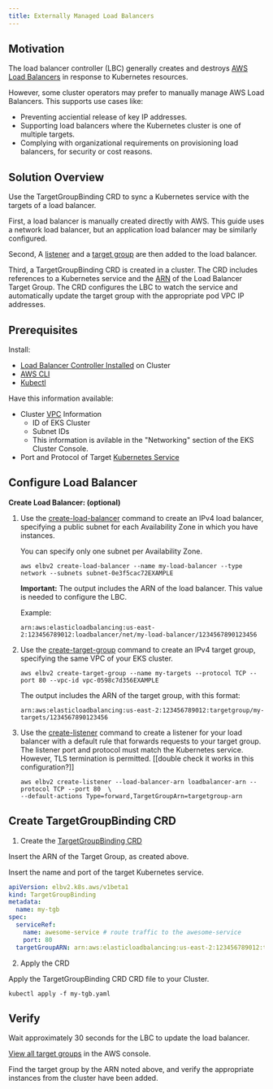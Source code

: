 ```yaml
---
title: Externally Managed Load Balancers
---
```


## Motivation

The load balancer controller (LBC) generally creates and destroys [AWS Load Balancers](https://docs.aws.amazon.com/elasticloadbalancing/index.html) in response to Kubernetes resources. 

However, some cluster operators may prefer to manually manage AWS Load Balancers. This supports use cases like:
- Preventing acciential release of key IP addresses.
- Supporting load balancers where the Kubernetes cluster is one of multiple targets.
- Complying with organizational requirements on provisioning load balancers, for security or cost reasons. 

## Solution Overview

Use the TargetGroupBinding CRD to sync a Kubernetes service with the targets of a load balancer.

First, a load balancer is manually created directly with AWS. This guide uses a network load balancer, but an application load balancer may be similarly configured. 

Second, A [listener](https://docs.aws.amazon.com/elasticloadbalancing/latest/network/load-balancer-listeners.html) and a [target group](https://docs.aws.amazon.com/elasticloadbalancing/latest/network/load-balancer-target-groups.html) are then added to the load balancer. 

Third, a TargetGroupBinding CRD is created in a cluster. The CRD includes references to a Kubernetes service and the [ARN](https://docs.aws.amazon.com/general/latest/gr/aws-arns-and-namespaces.html) of the Load Balancer Target Group. The CRD configures the LBC to watch the service and automatically update the target group with the appropriate pod VPC IP addresses. 

## Prerequisites

Install: 
- [Load Balancer Controller Installed](../../deploy/installation.md) on Cluster
- [AWS CLI](https://docs.aws.amazon.com/cli/latest/userguide/getting-started-install.html)
- [Kubectl](https://kubernetes.io/docs/tasks/tools/install-kubectl-linux/)

Have this information available: 
- Cluster [VPC](https://docs.aws.amazon.com/vpc/latest/userguide/what-is-amazon-vpc.html) Information
  - ID of EKS Cluster
  - Subnet IDs
  - This information is avilable in the "Networking" section of the EKS Cluster Console. 
- Port and Protocol of Target [Kubernetes Service](https://kubernetes.io/docs/concepts/services-networking/service/)

## Configure Load Balancer

**Create Load Balancer: (optional)**

1. Use the [create\-load\-balancer](https://docs.aws.amazon.com/cli/latest/reference/elbv2/create-load-balancer.html) command to create an IPv4 load balancer, specifying a public subnet for each Availability Zone in which you have instances. 

    You can specify only one subnet per Availability Zone. 

    ```
    aws elbv2 create-load-balancer --name my-load-balancer --type network --subnets subnet-0e3f5cac72EXAMPLE
    ```

    **Important:** The output includes the ARN of the load balancer. This value is needed to configure the LBC. 

    Example:

    ```
    arn:aws:elasticloadbalancing:us-east-2:123456789012:loadbalancer/net/my-load-balancer/1234567890123456
    ```


1. Use the [create\-target\-group](https://docs.aws.amazon.com/cli/latest/reference/elbv2/create-target-group.html) command to create an IPv4 target group, specifying the same VPC of your EKS cluster. 

   ```
   aws elbv2 create-target-group --name my-targets --protocol TCP --port 80 --vpc-id vpc-0598c7d356EXAMPLE
   ```

   The output includes the ARN of the target group, with this format:

   ```
   arn:aws:elasticloadbalancing:us-east-2:123456789012:targetgroup/my-targets/1234567890123456
   ```

1. Use the [create\-listener](https://docs.aws.amazon.com/cli/latest/reference/elbv2/create-listener.html) command to create a listener for your load balancer with a default rule that forwards requests to your target group. The listener port and protocol must match the Kubernetes service. However, TLS termination is permitted. [[double check it works in this configuration?]]

   ```
   aws elbv2 create-listener --load-balancer-arn loadbalancer-arn --protocol TCP --port 80  \
   --default-actions Type=forward,TargetGroupArn=targetgroup-arn
   ```

## Create TargetGroupBinding CRD

1. Create the [TargetGroupBinding CRD](/reference/targetgroupbinding/targetgroupbinding.md)

Insert the ARN of the Target Group, as created above.

Insert the name and port of the target Kubernetes service.

```yaml
apiVersion: elbv2.k8s.aws/v1beta1
kind: TargetGroupBinding
metadata:
  name: my-tgb
spec:
  serviceRef:
    name: awesome-service # route traffic to the awesome-service
    port: 80
  targetGroupARN: arn:aws:elasticloadbalancing:us-east-2:123456789012:targetgroup/my-targets/1234567890123456
```
2. Apply the CRD

Apply the TargetGroupBinding CRD CRD file to your Cluster.

`kubectl apply -f my-tgb.yaml`

## Verify

Wait approximately 30 seconds for the LBC to update the load balancer.

[View all target groups](https://console.aws.amazon.com/ec2/v2/home#TargetGroups:) in the AWS console.

Find the target group by the ARN noted above, and verify the appropriate instances from the cluster have been added.